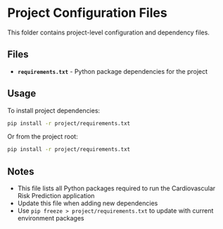 # Project Configuration Files

This folder contains project-level configuration and dependency files.

## Files

- **`requirements.txt`** - Python package dependencies for the project

## Usage

To install project dependencies:

```bash
pip install -r project/requirements.txt
```

Or from the project root:

```bash
pip install -r project/requirements.txt
```

## Notes

- This file lists all Python packages required to run the Cardiovascular Risk Prediction application
- Update this file when adding new dependencies
- Use `pip freeze > project/requirements.txt` to update with current environment packages
